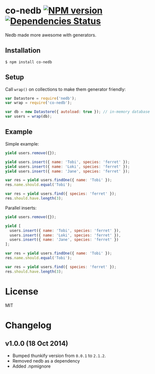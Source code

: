 
# co-nedb       [![NPM version][npm-image]][npm-url] [![Dependencies Status][dep-image]][dep-url]

  Nedb made more awesome with generators.

## Installation

```
$ npm install co-nedb
```

## Setup

  Call `wrap()` on collections to make them generator friendly:

```js
var Datastore = require('nedb');
var wrap = require('co-nedb');

var db = new Datastore({ autoload: true }); // in-memory database
var users = wrap(db);
```

## Example

  Simple example:

```js
yield users.remove({});

yield users.insert({ name: 'Tobi', species: 'ferret' });
yield users.insert({ name: 'Loki', species: 'ferret' });
yield users.insert({ name: 'Jane', species: 'ferret' });

var res = yield users.findOne({ name: 'Tobi' });
res.name.should.equal('Tobi');

var res = yield users.find({ species: 'ferret' });
res.should.have.length(3);
```

  Parallel inserts:

```js
yield users.remove({});

yield [
  users.insert({ name: 'Tobi', species: 'ferret' }),
  users.insert({ name: 'Loki', species: 'ferret' }),
  users.insert({ name: 'Jane', species: 'ferret' })
];

var res = yield users.findOne({ name: 'Tobi' });
res.name.should.equal('Tobi');

var res = yield users.find({ species: 'ferret' });
res.should.have.length(3);
```

# License

  MIT


# Changelog

## v1.0.0 (18 Oct 2014)
- Bumped thunkify version from `0.0.1` to `2.1.2`.
- Removed nedb as a dependency
- Added .npmignore


[npm-image]: https://img.shields.io/npm/v/co-nedb.svg?style=flat-square
[npm-url]: https://npmjs.org/package/co-nedb
[dep-image]: https://david-dm.org/jksdua/co-nedb.svg?style=flat-square
[dep-url]: https://david-dm.org/jksdua/co-nedb